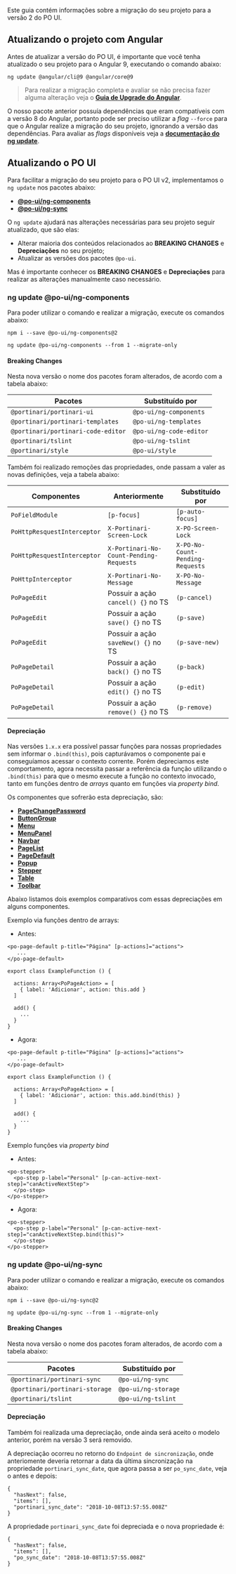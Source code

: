 [comment]: # (@label Migração do PO UI para V2)
[comment]: # (@link guides/migration-poui-v2)

Este guia contém informações sobre a migração do seu projeto para a versão 2 do PO UI.

## Atualizando o projeto com Angular

Antes de atualizar a versão do PO UI, é importante que você tenha atualizado o seu projeto para
o Angular 9, executando o comando abaixo:

``` ng update @angular/cli@9 @angular/core@9 ```

> Para realizar a migração completa e avaliar se não precisa fazer alguma alteração veja o [**Guia de Upgrade do Angular**](https://update.angular.io/).

O nosso pacote anterior possuía dependências que eram compatíveis com a versão 8 do Angular, portanto
pode ser preciso utilizar a *flag* `--force` para que o Angular realize a migração do seu projeto, ignorando a versão das dependências.
Para avaliar as *flags* disponíveis veja a [**documentação do ng update**](https://angular.io/cli/update).

## Atualizando o PO UI

Para facilitar a migração do seu projeto para o PO UI v2, implementamos o `ng update` nos pacotes abaixo:

- [**@po-ui/ng-components**](guides/migration-poui-v2#components)
- [**@po-ui/ng-sync**](guides/migration-poui-v2#sync)

O `ng update` ajudará nas alterações necessárias para seu projeto seguir atualizado, que são elas:
  - Alterar maioria dos conteúdos relacionados ao **BREAKING CHANGES** e **Depreciações** no seu projeto;
  - Atualizar as versões dos pacotes `@po-ui`.

Mas é importante conhecer os **BREAKING CHANGES** e **Depreciações** para realizar as alterações manualmente caso necessário.

<a id="components"></a>
### ng update @po-ui/ng-components

Para poder utilizar o comando e realizar a migração, execute os comandos abaixo:

``` npm i --save @po-ui/ng-components@2 ```

``` ng update @po-ui/ng-components --from 1 --migrate-only ```

#### Breaking Changes

Nesta nova versão o nome dos pacotes foram alterados, de acordo com a tabela abaixo:

| Pacotes                                                 | Substituído por                      |
| --------------------------------------------------------| -------------------------------------|
| `@portinari/portinari-ui`                               | `@po-ui/ng-components`               |
| `@portinari/portinari-templates`                        | `@po-ui/ng-templates`                |
| `@portinari/portinari-code-editor`                      | `@po-ui/ng-code-editor`              |
| `@portinari/tslint`                                     | `@po-ui/ng-tslint`                   |
| `@portinari/style`                                      | `@po-ui/style`                       |

Também foi realizado remoções das propriedades, onde passam a valer as novas definições, veja a tabela abaixo:

| Componentes                            | Anteriormente                            | Substituído por                   |
| ---------------------------------------| -----------------------------------------| ----------------------------------|
| `PoFieldModule`                        | `[p-focus]`                              | `[p-auto-focus]`                  |
| `PoHttpResquestInterceptor`            | `X-Portinari-Screen-Lock`                | `X-PO-Screen-Lock`                |
| `PoHttpResquestInterceptor`            | `X-Portinari-No-Count-Pending-Requests`  | `X-PO-No-Count-Pending-Requests`  |
| `PoHttpInterceptor`                    | `X-Portinari-No-Message`                 | `X-PO-No-Message`                 |
| `PoPageEdit`                           | Possuir a ação `cancel() {}` no TS       | `(p-cancel)`                      |
| `PoPageEdit`                           | Possuir a ação `save() {}` no TS         | `(p-save)`                        |
| `PoPageEdit`                           | Possuir a ação `saveNew() {}` no TS      | `(p-save-new)`                    |
| `PoPageDetail`                         | Possuir a ação `back() {}` no TS         | `(p-back)`                        |
| `PoPageDetail`                         | Possuir a ação `edit() {}` no TS         | `(p-edit)`                        |
| `PoPageDetail`                         | Possuir a ação `remove() {}` no TS       | `(p-remove)`                      |


#### Depreciação

Nas versões `1.x.x` era possível passar funções para nossas propriedades sem informar o `.bind(this)`,
pois capturávamos o componente pai e conseguíamos acessar o contexto corrente. Porém depreciamos este comportamento,
agora necessita passar a referência da função utilizando o `.bind(this)` para que o mesmo execute 
a função no contexto invocado, tanto em funções dentro de *arrays* quanto em funções via *property bind*.

Os componentes que sofrerão esta depreciação, são:
- [**PageChangePassword**](http://po-ui.io/documentation/po-page-change-password)
- [**ButtonGroup**](http://po-ui.io/documentation/po-button-group)
- [**Menu**](http://po-ui.io/documentation/po-menu)
- [**MenuPanel**](http://po-ui.io/documentation/po-menu-panel)
- [**Navbar**](http://po-ui.io/documentation/po-navbar)
- [**PageList**](http://po-ui.io/documentation/po-page-list)
- [**PageDefault**](http://po-ui.io/documentation/po-page-default)
- [**Popup**](http://po-ui.io/documentation/po-popup)
- [**Stepper**](http://po-ui.io/documentation/po-step)
- [**Table**](http://po-ui.io/documentation/po-table)
- [**Toolbar**](http://po-ui.io/documentation/po-toolbar)

Abaixo listamos dois exemplos comparativos com essas depreciações em alguns componentes.

Exemplo via funções dentro de arrays:
- Antes:

```
<po-page-default p-title="Página" [p-actions]="actions">
   ...
</po-page-default>
```

```
export class ExampleFunction () {

  actions: Array<PoPageAction> = [
    { label: 'Adicionar', action: this.add }
  ]

  add() {
    ...
  }
}
```

- Agora:

```
<po-page-default p-title="Página" [p-actions]="actions">
   ...
</po-page-default>
```

```
export class ExampleFunction () {

  actions: Array<PoPageAction> = [
    { label: 'Adicionar', action: this.add.bind(this) }
  ]

  add() {
    ...
  }
}
```

Exemplo funções via *property bind*
- Antes:
```
<po-stepper>
  <po-step p-label="Personal" [p-can-active-next-step]="canActiveNextStep">
  </po-step>
</po-stepper>
```

- Agora:
```
<po-stepper>
  <po-step p-label="Personal" [p-can-active-next-step]="canActiveNextStep.bind(this)">
  </po-step>
</po-stepper>
```

<a id="sync"></a>
### ng update @po-ui/ng-sync

Para poder utilizar o comando e realizar a migração, execute os comandos abaixo:

``` npm i --save @po-ui/ng-sync@2 ```

``` ng update @po-ui/ng-sync --from 1 --migrate-only ```

#### Breaking Changes

Nesta nova versão o nome dos pacotes foram alterados, de acordo com a tabela abaixo:

| Pacotes                                                 | Substituído por                      |
| --------------------------------------------------------| ------------------------------------ |
| `@portinari/portinari-sync`                             | `@po-ui/ng-sync`                     |
| `@portinari/portinari-storage`                          | `@po-ui/ng-storage`                  |
| `@portinari/tslint`                                     | `@po-ui/ng-tslint`                   |


#### Depreciação

Também foi realizada uma depreciação, onde ainda será aceito o modelo anterior, porém na versão 3 será removido.

A depreciação ocorreu no retorno do `Endpoint de sincronização`, onde anteriomente deveria retornar a data da última sincronização
na propriedade `portinari_sync_date`, que agora passa a ser `po_sync_date`, veja o antes e depois:

```
{
  "hasNext": false,
  "items": [],
  "portinari_sync_date": "2018-10-08T13:57:55.008Z"
}
```

A propriedade `portinari_sync_date` foi depreciada e o nova propriedade é:

```
{
  "hasNext": false,
  "items": [],
  "po_sync_date": "2018-10-08T13:57:55.008Z"
}
```
